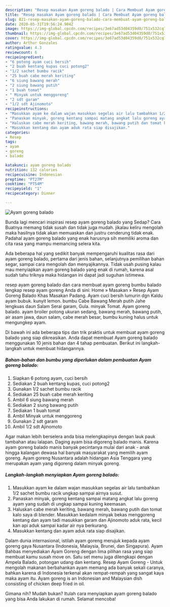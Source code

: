```yaml
---
description: "Resep masakan Ayam goreng balado | Cara Membuat Ayam goreng balado Yang Lezat Sekali"
title: "Resep masakan Ayam goreng balado | Cara Membuat Ayam goreng balado Yang Lezat Sekali"
slug: 821-resep-masakan-ayam-goreng-balado-cara-membuat-ayam-goreng-balado-yang-lezat-sekali
date: 2020-05-31T19:56:24.904Z
image: https://img-global.cpcdn.com/recipes/3e67ad53d04359d0/751x532cq70/ayam-goreng-balado-foto-resep-utama.jpg
thumbnail: https://img-global.cpcdn.com/recipes/3e67ad53d04359d0/751x532cq70/ayam-goreng-balado-foto-resep-utama.jpg
cover: https://img-global.cpcdn.com/recipes/3e67ad53d04359d0/751x532cq70/ayam-goreng-balado-foto-resep-utama.jpg
author: Arthur Gonzales
ratingvalue: 4.3
reviewcount: 6
recipeingredient:
- "6 potong ayam cuci bersih"
- "2 buah kentang kupas cuci potong2"
- "1/2 sachet bumbu racik"
- "25 buah cabe merah keriting"
- "6 siung bawang merah"
- "2 siung bawang putih"
- "1 buah tomat"
- " Minyak untuk menggoreng"
- "2 sdt garam"
- "1/2 sdt Ajinomoto"
recipeinstructions:
- "Masukkan ayam ke dalam wajan masukkan segelas air lalu tambahkan 1/2 sachet bumbu racik ungkap sampai airnya susut."
- "Panaskan minyak, goreng kentang sampai matang angkat lalu goreng ayam yang sudah di ungkap sampai kuning keemasan."
- "Haluskan cabe merah keriting, bawang merah, bawang putih dan tomat kalo saya di blender. Masukkan kedalam minyak bekas menggoreng kentang dan ayam tadi masukkan garam dan Ajinomoto aduk rata, kecil kan api aduk sampai kadar air nya berkurang."
- "Masukkan kentang dan ayam aduk rata siap disajikan."
categories:
- Resep
tags:
- ayam
- goreng
- balado

katakunci: ayam goreng balado 
nutrition: 132 calories
recipecuisine: Indonesian
preptime: "PT27M"
cooktime: "PT54M"
recipeyield: "1"
recipecategory: Dinner

---
```



![Ayam goreng balado](https://img-global.cpcdn.com/recipes/3e67ad53d04359d0/751x532cq70/ayam-goreng-balado-foto-resep-utama.jpg)

Bunda lagi mencari inspirasi resep ayam goreng balado yang Sedap? Cara Buatnya memang tidak susah dan tidak juga mudah. jikalau keliru mengolah maka hasilnya tidak akan memuaskan dan justru cenderung tidak enak. Padahal ayam goreng balado yang enak harusnya sih memiliki aroma dan cita rasa yang mampu memancing selera kita.

Ada beberapa hal yang sedikit banyak mempengaruhi kualitas rasa dari ayam goreng balado, pertama dari jenis bahan, selanjutnya pemilihan bahan segar, sampai cara mengolah dan menyajikannya. Tidak usah pusing kalau mau menyiapkan ayam goreng balado yang enak di rumah, karena asal sudah tahu triknya maka hidangan ini dapat jadi suguhan istimewa.

resep ayam goreng balado dan cara membuat ayam goreng bumbu balado lengkap resep ayam goreng Anda di sini: Home » Masakan » Resep Ayam Goreng Balado Khas Masakan Padang. Ayam cuci bersih lumurin dgn Kaldu ayam bubuk. kunyit lemon. bumbu Cabe Bawang Merah putih Jahe lengkuas daun Salam Serai garam, Gula. minyak Tomat. Ayam goreng balado. ayam broiler potong ukuran sedang, bawang merah, bawang putih, air asam jawa, daun salam, cabe merah besar, bumbu kuning halus untuk mengungkep ayam.


Di bawah ini ada beberapa tips dan trik praktis untuk membuat ayam goreng balado yang siap dikreasikan. Anda dapat membuat Ayam goreng balado menggunakan 10 jenis bahan dan 4 tahap pembuatan. Berikut ini langkah-langkah untuk membuat hidangannya.

<!--inarticleads1-->

##### Bahan-bahan dan bumbu yang diperlukan dalam pembuatan Ayam goreng balado:

1. Siapkan 6 potong ayam, cuci bersih
1. Sediakan 2 buah kentang kupas, cuci potong2
1. Gunakan 1/2 sachet bumbu racik
1. Sediakan 25 buah cabe merah keriting
1. Ambil 6 siung bawang merah
1. Sediakan 2 siung bawang putih
1. Sediakan 1 buah tomat
1. Ambil  Minyak untuk menggoreng
1. Gunakan 2 sdt garam
1. Ambil 1/2 sdt Ajinomoto


Agar makan lebih berselera anda bisa melengkapinya dengan lauk pauk tambahan atau lalapan. Daging ayam bisa digoreng balado manis. Karena ayam goreng balado manis banyak pecintanya mulai dari anak - anak hingga kalangan dewasa hal banyak masyarakat yang memilih ayam goreng. Ayam goreng Nusantara adalah hidangan Asia Tenggara yang merupakan ayam yang digoreng dalam minyak goreng. 

<!--inarticleads2-->

##### Langkah-langkah menyiapkan Ayam goreng balado:

1. Masukkan ayam ke dalam wajan masukkan segelas air lalu tambahkan 1/2 sachet bumbu racik ungkap sampai airnya susut.
1. Panaskan minyak, goreng kentang sampai matang angkat lalu goreng ayam yang sudah di ungkap sampai kuning keemasan.
1. Haluskan cabe merah keriting, bawang merah, bawang putih dan tomat kalo saya di blender. Masukkan kedalam minyak bekas menggoreng kentang dan ayam tadi masukkan garam dan Ajinomoto aduk rata, kecil kan api aduk sampai kadar air nya berkurang.
1. Masukkan kentang dan ayam aduk rata siap disajikan.


Dalam dunia internasional, istilah ayam goreng merujuk kepada ayam goreng gaya Nusantara (Indonesia, Malaysia, Brunei, dan Singapura). Ayam Bahbas menyediakan Ayam Goreng dengan lima pilihan rasa yang siap membuat kamu susah move on. Satu set menu juga dilengkapi dengan Ampela Balado, potongan udang dan kentang. Resep Ayam Goreng - Untuk mengolah makanan berbahankan ayam memang ada banyak sekali caranya, bahkan karena di Indonesia terkenal akan rempat-rempah yang sangat kaya maka ayam itu. Ayam goreng is an Indonesian and Malaysian dish consisting of chicken deep fried in oil. 

Gimana nih? Mudah bukan? Itulah cara menyiapkan ayam goreng balado yang bisa Anda lakukan di rumah. Selamat mencoba!

